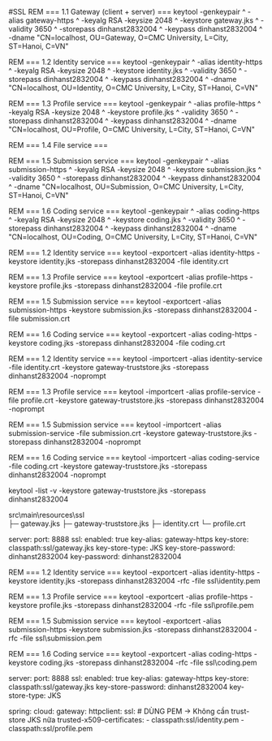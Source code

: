 #SSL
REM === 1.1 Gateway (client + server) ===
keytool -genkeypair ^
-alias gateway-https ^
-keyalg RSA -keysize 2048 ^
-keystore gateway.jks ^
-validity 3650 ^
-storepass dinhanst2832004 ^
-keypass   dinhanst2832004 ^
-dname "CN=localhost, OU=Gateway, O=CMC University, L=City, ST=Hanoi, C=VN"

REM === 1.2 Identity service ===
keytool -genkeypair ^
-alias identity-https ^
-keyalg RSA -keysize 2048 ^
-keystore identity.jks ^
-validity 3650 ^
-storepass dinhanst2832004 ^
-keypass   dinhanst2832004 ^
-dname "CN=localhost, OU=Identity, O=CMC University, L=City, ST=Hanoi, C=VN"

REM === 1.3 Profile service ===
keytool -genkeypair ^
-alias profile-https ^
-keyalg RSA -keysize 2048 ^
-keystore profile.jks ^
-validity 3650 ^
-storepass dinhanst2832004 ^
-keypass   dinhanst2832004 ^
-dname "CN=localhost, OU=Profile, O=CMC University, L=City, ST=Hanoi, C=VN"

REM === 1.4 File service ===

REM === 1.5 Submission service ===
keytool -genkeypair ^
-alias submission-https ^
-keyalg RSA -keysize 2048 ^
-keystore submission.jks ^
-validity 3650 ^
-storepass dinhanst2832004 ^
-keypass   dinhanst2832004 ^
-dname "CN=localhost, OU=Submission, O=CMC University, L=City, ST=Hanoi, C=VN"

REM === 1.6 Coding service ===
keytool -genkeypair ^
-alias coding-https ^
-keyalg RSA -keysize 2048 ^
-keystore coding.jks ^
-validity 3650 ^
-storepass dinhanst2832004 ^
-keypass   dinhanst2832004 ^
-dname "CN=localhost, OU=Coding, O=CMC University, L=City, ST=Hanoi, C=VN"

REM === 1.2 Identity service ===
keytool -exportcert -alias identity-https -keystore identity.jks -storepass dinhanst2832004 -file identity.crt

REM === 1.3 Profile service ===
keytool -exportcert -alias profile-https -keystore profile.jks  -storepass dinhanst2832004 -file profile.crt

REM === 1.5 Submission service ===
keytool -exportcert -alias submission-https -keystore submission.jks  -storepass dinhanst2832004 -file submission.crt

REM === 1.6 Coding service ===
keytool -exportcert -alias coding-https -keystore coding.jks  -storepass dinhanst2832004 -file coding.crt

REM === 1.2 Identity service ===
keytool -importcert -alias identity-service -file identity.crt -keystore gateway-truststore.jks -storepass dinhanst2832004 -noprompt

REM === 1.3 Profile service ===
keytool -importcert -alias profile-service  -file profile.crt  -keystore gateway-truststore.jks -storepass dinhanst2832004 -noprompt

REM === 1.5 Submission service ===
keytool -importcert -alias submission-service  -file submission.crt  -keystore gateway-truststore.jks -storepass dinhanst2832004 -noprompt

REM === 1.6 Coding service ===
keytool -importcert -alias coding-service  -file coding.crt  -keystore gateway-truststore.jks -storepass dinhanst2832004 -noprompt

keytool -list -v -keystore gateway-truststore.jks -storepass dinhanst2832004

src\main\resources\ssl\
├─ gateway.jks
├─ gateway-truststore.jks
├─ identity.crt
└─ profile.crt

server:
    port: 8888
    ssl:
        enabled: true
        key-alias: gateway-https
        key-store: classpath:ssl/gateway.jks
        key-store-type: JKS
        key-store-password: dinhanst2832004
        key-password: dinhanst2832004

REM === 1.2 Identity service ===
keytool -exportcert -alias identity-https -keystore identity.jks -storepass dinhanst2832004 -rfc -file ssl\identity.pem

REM === 1.3 Profile service ===
keytool -exportcert -alias profile-https  -keystore profile.jks  -storepass dinhanst2832004 -rfc -file ssl\profile.pem

REM === 1.5 Submission service ===
keytool -exportcert -alias submission-https  -keystore submission.jks  -storepass dinhanst2832004 -rfc -file ssl\submission.pem

REM === 1.6 Coding service ===
keytool -exportcert -alias coding-https  -keystore coding.jks  -storepass dinhanst2832004 -rfc -file ssl\coding.pem

server:
    port: 8888
    ssl:
        enabled: true
        key-alias: gateway-https
        key-store: classpath:ssl/gateway.jks
        key-store-password: dinhanst2832004
        key-store-type: JKS

spring:
    cloud:
        gateway:
            httpclient:
                ssl:
                    # DÙNG PEM → Không cần trust-store JKS nữa
                    trusted-x509-certificates:
                    - classpath:ssl/identity.pem
                    - classpath:ssl/profile.pem

